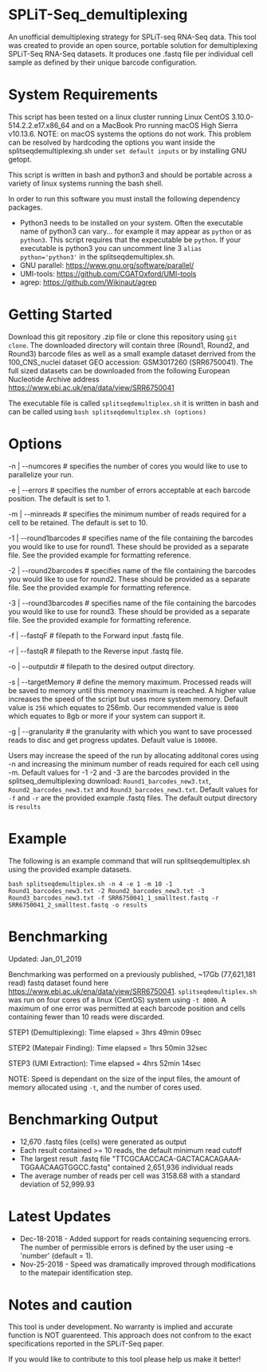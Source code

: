# SPLiT-Seq_demultiplexing
An unofficial demultiplexing strategy for SPLiT-seq RNA-Seq data.  This tool was created to provide an open source, portable solution for demultiplexing SPLiT-Seq RNA-Seq datasets. It produces one .fastq file per individual cell sample as defined by their unique barcode configuration.  

# System Requirements
This script has been tested on a linux cluster running Linux CentOS 3.10.0-514.2.2.e17.x86_64 and on a MacBook Pro running macOS High Sierra v10.13.6. NOTE: on macOS systems the options do not work. This problem can be resolved by hardcoding the options you want inside the splitseqdemultiplexing.sh under `set default inputs` or by installing GNU getopt. 

This script is written in bash and python3 and should be portable across a variety of linux systems running the bash shell.

In order to run this software you must install the following dependency packages.

- Python3 needs to be installed on your system. Often the executable name of python3 can vary... for example it may appear as `python` or as `python3`. This script requires that the expecutable be `python`. If your executable is python3 you can uncomment line 3 `alias python='python3'` in the splitseqdemultiplex.sh. 
- GNU parallel: https://www.gnu.org/software/parallel/
- UMI-tools: https://github.com/CGATOxford/UMI-tools
- agrep: https://github.com/Wikinaut/agrep

# Getting Started
Download this git repository .zip file or clone this repository using `git clone`. The downloaded directory will contain three (Round1, Round2, and Round3) barcode files as well as a small example dataset derrived from the 100_CNS_nuclei dataset GEO accession: GSM3017260 (SRR6750041).  The full sized datasets can be downloaded from the following European Nucleotide Archive address https://www.ebi.ac.uk/ena/data/view/SRR6750041

The executable file is called `splitseqdemultiplex.sh` it is written in bash and can be called using `bash splitseqdemultiplex.sh (options)`

# Options
-n | --numcores # specifies the number of cores you would like to use to parallelize your run.

-e | --errors # specifies the number of errors acceptable at each barcode position. The default is set to 1.

-m | --minreads # specifies the minimum number of reads required for a cell to be retained. The default is set to 10.

-1 | --round1barcodes # specifies name of the file containing the barcodes you would like to use for round1. These should be provided as a separate file.  See the provided example for formatting reference.

-2 | --round2barcodes # specifies name of the file containing the barcodes you would like to use for round2. These should be provided as a separate file.  See the provided example for formatting reference.

-3 | --round3barcodes # specifies name of the file containing the barcodes you would like to use for round3. These should be provided as a separate file.  See the provided example for formatting reference.

-f | --fastqF # filepath to the Forward input .fastq file. 

-r | --fastqR # filepath to the Reverse input .fastq file.

-o | --outputdir # filepath to the desired output directory.

-s | --targetMemory # define the memory maximum. Processed reads will be saved to memory until this memory maximum is reached.  A higher value increases the speed of the script but uses more system memory. Default value is `256` which equates to 256mb. Our recommended value is `8000` which equates to 8gb or more if your system can support it. 

-g | --granularity # the granularity with which you want to save processed reads to disc and get progress updates. Default value is `100000`.


Users may increase the speed of the run by allocating additonal cores using -n and increasing the minimum number of reads required for each cell using -m.  Default values for -1 -2 and -3 are the barcodes provided in the splitseq_demultiplexing download: `Round1_barcodes_new3.txt`, `Round2_barcodes_new3.txt` and `Round3_barcodes_new3.txt`.  Default values for `-f` and `-r` are the provided example .fastq files.  The default output directory is `results`

# Example
The following is an example command that will run splitseqdemultiplex.sh using the provided example datasets.

`bash splitseqdemultiplex.sh -n 4 -e 1 -m 10 -1 Round1_barcodes_new3.txt -2 Round2_barcodes_new3.txt -3 Round3_barcodes_new3.txt -f SRR6750041_1_smalltest.fastq -r SRR6750041_2_smalltest.fastq -o results`

# Benchmarking
Updated: Jan_01_2019

Benchmarking was performed on a previously published, ~17Gb (77,621,181 read) fastq dataset found here https://www.ebi.ac.uk/ena/data/view/SRR6750041. `splitseqdemultiplex.sh` was run on four cores of a linux (CentOS) system using `-t 8000`. A maximum of one error was permitted at each barcode position and cells containing fewer than 10 reads were discarded.

STEP1 (Demultiplexing): Time elapsed = 3hrs 49min 09sec

STEP2 (Matepair Finding): Time elapsed = 1hrs 50min 32sec 

STEP3 (UMI Extraction): Time elapsed = 4hrs 52min 14sec 

NOTE: Speed is dependant on the size of the input files, the amount of memory allocated using `-t`, and the number of cores used.

# Benchmarking Output
- 12,670 .fastq files (cells) were generated as output
- Each result contained >= 10 reads, the default minimum read cutoff
- The largest result .fastq file "TTCGCAACCACA-GACTACACAGAAA-TGGAACAAGTGGCC.fastq" contained 2,651,936 individual reads
- The average number of reads per cell was 3158.68 with a standard deviation of 52,999.93  

# Latest Updates
- Dec-18-2018 - Added support for reads containing sequencing errors. The number of permissible errors is defined by the user using -e 'number' (default = 1).
- Nov-25-2018 - Speed was dramatically improved through modifications to the matepair identification step.

# Notes and caution
This tool is under development. No warranty is implied and accurate function is NOT guarenteed. This approach does not confrom to the exact specifications reported in the SPLiT-Seq paper.

If you would like to contribute to this tool please help us make it better! 
